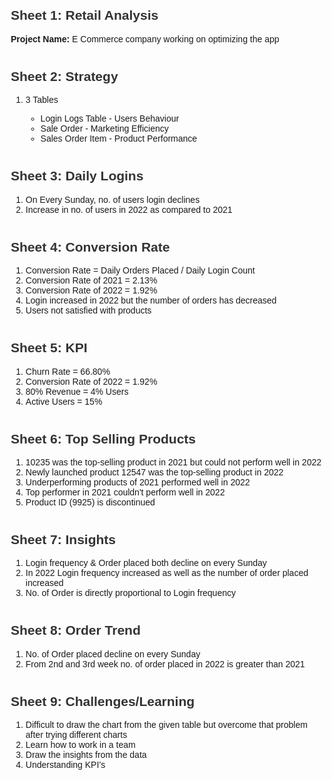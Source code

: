 <!DOCTYPE html>
<html lang="en">
<head>
    <meta charset="UTF-8">
    <meta name="viewport" content="width=device-width, initial-scale=1.0">
    <title>RETAIL ANALYSIS</title>
    <style>
        body {
            font-family: Arial, sans-serif;
            margin: 20px;
        }
        section {
            margin-bottom: 40px;
        }
        h2 {
            color: #333;
        }
        table {
            width: 100%;
            border-collapse: collapse;
            margin-top: 20px;
        }
        th, td {
            border: 1px solid #ddd;
            padding: 8px;
            text-align: left;
        }
        th {
            background-color: #f2f2f2;
        }
    </style>
</head>
<body>

<section>
    <h2>Sheet 1: Retail Analysis</h2>
    <p><strong>Project Name:</strong> E Commerce company working on optimizing the app</p>
</section>

<section>
    <h2>Sheet 2: Strategy</h2>
    <ol>
        <li>3 Tables</li>
        <ul>
            <li>Login Logs Table - Users Behaviour</li>
            <li>Sale Order - Marketing Efficiency</li>
            <li>Sales Order Item - Product Performance</li>
        </ul>
    </ol>
</section>

<section>
    <h2>Sheet 3: Daily Logins</h2>
    <ol>
        <li>On Every Sunday, no. of users login declines</li>
        <li>Increase in no. of users in 2022 as compared to 2021</li>
    </ol>
</section>

<section>
    <h2>Sheet 4: Conversion Rate</h2>
    <ol>
        <li>Conversion Rate = Daily Orders Placed / Daily Login Count</li>
        <li>Conversion Rate of 2021 = 2.13%</li>
        <li>Conversion Rate of 2022 = 1.92%</li>
        <li>Login increased in 2022 but the number of orders has decreased</li>
        <li>Users not satisfied with products</li>
    </ol>
</section>

<section>
    <h2>Sheet 5: KPI</h2>
    <ol>
        <li>Churn Rate = 66.80%</li>
        <li>Conversion Rate of 2022 = 1.92%</li>
        <li>80% Revenue = 4% Users</li>
        <li>Active Users = 15%</li>
    </ol>
</section>

<section>
    <h2>Sheet 6: Top Selling Products</h2>
    <ol>
        <li>10235 was the top-selling product in 2021 but could not perform well in 2022</li>
        <li>Newly launched product 12547 was the top-selling product in 2022</li>
        <li>Underperforming products of 2021 performed well in 2022</li>
        <li>Top performer in 2021 couldn't perform well in 2022</li>
        <li>Product ID (9925) is discontinued</li>
    </ol>
</section>

<section>
    <h2>Sheet 7: Insights</h2>
    <ol>
        <li>Login frequency & Order placed both decline on every Sunday</li>
        <li>In 2022 Login frequency increased as well as the number of order placed increased</li>
        <li>No. of Order is directly proportional to Login frequency</li>
    </ol>
</section>

<section>
    <h2>Sheet 8: Order Trend</h2>
    <ol>
        <li>No. of Order placed decline on every Sunday</li>
        <li>From 2nd and 3rd week no. of order placed in 2022 is greater than 2021</li>
    </ol>
</section>

<section>
    <h2>Sheet 9: Challenges/Learning</h2>
    <ol>
        <li>Difficult to draw the chart from the given table but overcome that problem after trying different charts</li>
        <li>Learn how to work in a team</li>
        <li>Draw the insights from the data</li>
        <li>Understanding KPI’s</li>
    </ol>
</section>

</body>
</html>

